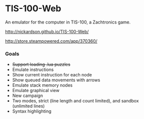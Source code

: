 # TIS-100-Web
An emulator for the computer in TIS-100, a Zachtronics game.

http://nickardson.github.io/TIS-100-Web/

http://store.steampowered.com/app/370360/

### Goals
* <s>Support loading .lua puzzles</s>
* Emulate instructions
* Show current instruction for each node
* Show queued data movements with arrows
* Emulate stack memory nodes
* Emulate graphical view
* New campaign
* Two modes, strict (line length and count limited), and sandbox (unlimited lines)
* Syntax highlighting